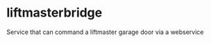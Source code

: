 liftmasterbridge
================

Service that can command a liftmaster garage door via a webservice

